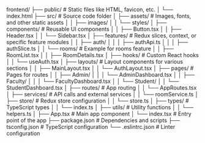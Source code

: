 frontend/
├── public/ # Static files like HTML, favicon, etc.
│ └── index.html
├── src/ # Source code folder
│ ├── assets/ # Images, fonts, and other static assets
│ │ ├── images/
│ │ └── styles/
│ ├── components/ # Reusable UI components
│ │ ├── Button.tsx
│ │ ├── Header.tsx
│ │ └── Sidebar.tsx
│ ├── features/ # Redux slices, context, or specific feature modules
│ │ ├── auth/
│ │ │ ├── authApi.ts
│ │ │ ├── authSlice.ts
│ │ └── rooms/ # Example for rooms feature
│ │ ├── RoomList.tsx
│ │ ├── RoomDetails.tsx
│ ├── hooks/ # Custom React hooks
│ │ └── useAuth.tsx
│ ├── layouts/ # Layout components for various sections
│ │ ├── MainLayout.tsx
│ │ └── AuthLayout.tsx
│ ├── pages/ # Pages for routes
│ │ ├── Admin/
│ │ │ └── AdminDashboard.tsx
│ │ ├── Faculty/
│ │ │ └── FacultyDashboard.tsx
│ │ └── Student/
│ │ └── StudentDashboard.tsx
│ ├── routes/ # App routing
│ │ └── AppRoutes.tsx
│ ├── services/ # API calls and external services
│ │ └── roomService.ts
│ ├── store/ # Redux store configuration
│ │ └── store.ts
│ ├── types/ # TypeScript types
│ │ └── index.ts
│ ├── utils/ # Utility functions
│ │ └── helpers.ts
│ ├── App.tsx # Main app component
│ └── index.tsx # Entry point of the app
├── package.json # Dependencies and scripts
├── tsconfig.json # TypeScript configuration
└── .eslintrc.json # Linter configuration
